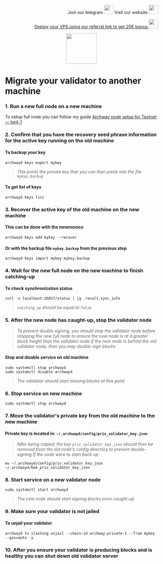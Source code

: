 <p style="font-size:14px" align="right">
Join our telegram <a href="https://t.me/kjnotes" target="_blank"><img src="https://user-images.githubusercontent.com/50621007/168689534-796f181e-3e4c-43a5-8183-9888fc92cfa7.png" width="30"/></a>
Visit our website <a href="https://kjnodes.com/" target="_blank"><img src="https://user-images.githubusercontent.com/50621007/168689709-7e537ca6-b6b8-4adc-9bd0-186ea4ea4aed.png" width="30"/></a>
</p>

<p style="font-size:14px" align="right">
<a href="https://hetzner.cloud/?ref=y8pQKS2nNy7i" target="_blank">Deploy your VPS using our referral link to get 20€ bonus <img src="https://user-images.githubusercontent.com/50621007/174612278-11716b2a-d662-487e-8085-3686278dd869.png" width="30"/></a>
</p>

<p align="center">
  <img width="100" height="auto" src="https://user-images.githubusercontent.com/50621007/164164767-0a9590e5-b018-44de-8a3e-4ebdd905dfbc.png">
</p>

# Migrate your validator to another machine

### 1. Run a new full node on a new machine
To setup full node you can follow my guide [Archway node setup for Testnet — torii-1](https://github.com/kj89/testnet_manuals/blob/main/archway/README.md)

### 2. Confirm that you have the recovery seed phrase information for the active key running on the old machine

#### To backup your key
```
archwayd keys export mykey
```
> _This prints the private key that you can then paste into the file `mykey.backup`_

#### To get list of keys
```
archwayd keys list
```

### 3. Recover the active key of the old machine on the new machine

#### This can be done with the mnemonics
```
archwayd keys add mykey --recover
```

#### Or with the backup file `mykey.backup` from the previous step
```
archwayd keys import mykey mykey.backup
```

### 4. Wait for the new full node on the new machine to finish catching-up

#### To check synchronization status
```
curl -s localhost:26657/status | jq .result.sync_info
```
> _`catching_up` should be equal to `false`_

### 5. After the new node has caught-up, stop the validator node

> _To prevent double signing, you should stop the validator node before stopping the new full node to ensure the new node is at a greater block height than the validator node_
> _If the new node is behind the old validator node, then you may double-sign blocks_

#### Stop and disable service on old machine
```
sudo systemctl stop archwayd
sudo systemctl disable archwayd
```
> _The validator should start missing blocks at this point_

### 6. Stop service on new machine
```
sudo systemctl stop archwayd
```

### 7. Move the validator's private key from the old machine to the new machine
#### Private key is located in: `~/.archwayd/config/priv_validator_key.json`

> _After being copied, the key `priv_validator_key.json` should then be removed from the old node's config directory to prevent double-signing if the node were to start back up_
```
mv ~/.archwayd/config/priv_validator_key.json ~/.archwayd/bak_priv_validator_key.json
```

### 8. Start service on a new validator node
```
sudo systemctl start archwayd
```
> _The new node should start signing blocks once caught-up_

### 9. Make sure your validator is not jailed
#### To unjail your validator
```
archwayd tx slashing unjail --chain-id archway-private-1 --from mykey --gas=auto -y
```

### 10. After you ensure your validator is producing blocks and is healthy you can shut down old validator server
